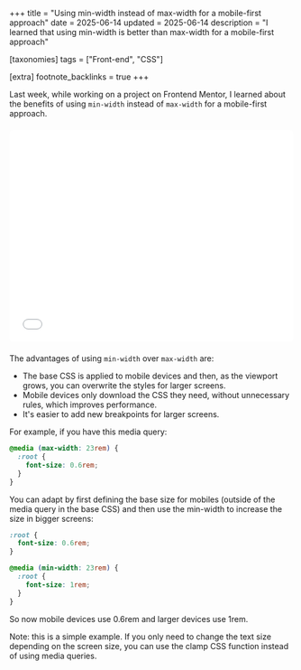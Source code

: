 +++
title = "Using min-width instead of max-width for a mobile-first approach"
date = 2025-06-14
updated = 2025-06-14
description = "I learned that using min-width is better than max-width for a mobile-first approach"

[taxonomies]
tags = ["Front-end", "CSS"]

[extra]
footnote_backlinks = true
+++

Last week, while working on a project on Frontend Mentor, I learned about the benefits of using `min-width` instead of `max-width` for a mobile-first approach.

<div style="position: relative; padding-bottom: 74.44%; /* 431 / 579 */ height: 0; overflow: hidden; max-width: 100%; height: auto; margin: 1.5em 0; border-radius: 6px;">
    <iframe
        src="./min-width-animation.html"
        style="position: absolute; top: 0; left: 0; width: 100%; height: 100%; border: 0;"
        allowfullscreen
        allowtransparency="true"
        title="Lottie animation illustrating min-width media query">
    </iframe>
</div>

The advantages of using `min-width` over `max-width` are:

- The base CSS is applied to mobile devices and then, as the viewport grows, you can overwrite the styles for larger screens.
- Mobile devices only download the CSS they need, without unnecessary rules, which improves performance.
- It's easier to add new breakpoints for larger screens.

For example, if you have this media query:

```css
@media (max-width: 23rem) {
  :root {
    font-size: 0.6rem;
  }
}
```

You can adapt by first defining the base size for mobiles (outside of the media query in the base CSS) and then use the min-width to increase the size in bigger screens:

```css
:root {
  font-size: 0.6rem;
}

@media (min-width: 23rem) {
  :root {
    font-size: 1rem;
  }
}
```

So now mobile devices use 0.6rem and larger devices use 1rem.

Note: this is a simple example. If you only need to change the text size depending on the screen size, you can use the clamp CSS function instead of using media queries.
